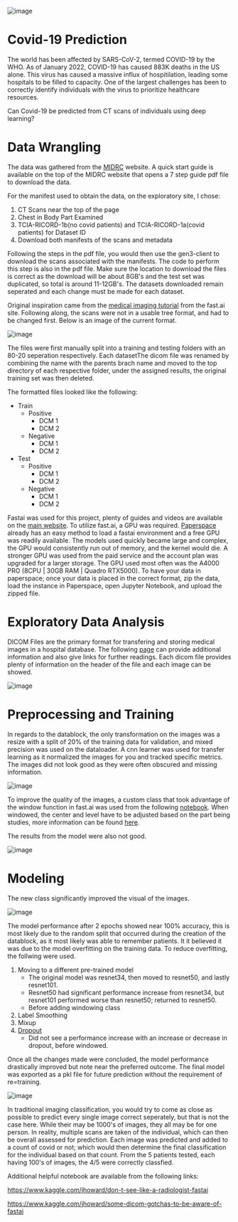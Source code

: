 ![image](https://github.com/General2096/Springboard/blob/main/Covid-19%20Prediction/images/covid-cells.jpg)

# Covid-19 Prediction
The world has been affected by SARS-CoV-2, termed COVID-19 by the WHO. As of January 2022, COVID-19 has caused 883K deaths in the US alone. This virus has caused a massive influx of hospitilation, leading some hospitals to be filled to capacity. One of the largest challenges has been to correctly identify individuals with the virus to prioritize healthcare resources. 

Can Covid-19 be predicted from CT scans of individuals using deep learning?

# Data Wrangling

The data was gathered from the [MIDRC](https://data.midrc.org/) website.
A quick start guide is available on the top of the MIDRC website that opens a 7 step guide pdf file to download the data.

For the manifest used to obtain the data, on the exploratory site, I chose: 
1. CT Scans near the top of the page
2. Chest in Body Part Examined
3. TCIA-RICORD-1b(no covid patients) and TCIA-RICORD-1a(covid patients) for Dataset ID
4. Download both manifests of the scans and metadata

Following the steps in the pdf file, you would then use the gen3-client to download the scans associated with the manifests. The code to perform this step is also in the pdf file. Make sure the location to download the files is correct as the download will be about 8GB's and the test set was duplicated, so total is around 11-12GB's. The datasets downloaded remain seperated and each change must be made for each dataset.

Original inspiration came from the [medical imaging tutorial](https://docs.fast.ai/tutorial.medical_imaging.html) from the fast.ai site. Following along, the scans were not in a usable tree format, and had to be changed first. Below is an image of the current format.

![image](https://github.com/General2096/Springboard/blob/main/Covid-19%20Prediction/images/covid%20file%20tree.png)

The files were first manually split into a training and testing folders with an 80-20 seperation respectively. Each datasetThe dicom file was renamed by combining the name with the parents brach name and moved to the top directory of each respective folder, under the assigned results, the original training set was then deleted.

The formatted files looked like the following:

* Train
   * Positive
      * DCM 1
      * DCM 2
   * Negative
      * DCM 1
      * DCM 2
* Test
   * Positive
      * DCM 1
      * DCM 2
   * Negative
      * DCM 1
      * DCM 2

Fastai was used for this project, plenty of guides and videos are available on the [main website](https://www.fast.ai/). To utilize fast.ai, a GPU was required. [Paperspace](https://www.paperspace.com/) already has an easy method to load a fastai environment and a free GPU was readily available. The models used quickly became large and complex, the GPU would consistently run out of memory, and the kernel would die. A stronger GPU was used from the paid service and the account plan was upgraded for a larger storage. The GPU used most often was the A4000 PRO (8CPU | 30GB RAM | Quadro RTX5000). To have your data in paperspace; once your data is placed in the correct format, zip the data, load the instance in Paperspace, open Jupyter Notebook, and upload the zipped file. 

# Exploratory Data Analysis
DICOM Files are the primary format for transfering and storing medical images in a hospital database. The following [page](https://towardsdatascience.com/understanding-dicom-bce665e62b72) can provide additional information and also give links for further readings. Each dicom file provides plenty of information on the header of the file and each image can be showed. 

![image](https://github.com/General2096/Springboard/blob/main/Covid-19%20Prediction/images/DCM%20test%20image.png)

# Preprocessing and Training
In regards to the datablock, the only transformation on the images was a resize with a split of 20% of the training data for validation, and mixed precision was used on the dataloader. A cnn learner was used for transfer learning as it normalized the images for you and tracked specific metrics. The images did not look good as they were often obscured and missing information. 

![image](https://github.com/General2096/Springboard/blob/main/Covid-19%20Prediction/images/OG%20covid%20images.png)

To improve the quality of the images, a custom class that took advantage of the window function in fast.ai was used from the following [notebook](https://www.kaggle.com/avirdee/windowed-datablocks-fastai). When windowed, the center and level have to be adjusted based on the part being studies, more information can be found [here](https://radiopaedia.org/articles/windowing-ct?lang=us).

The results from the model were also not good.

![image](https://github.com/General2096/Springboard/blob/main/Covid-19%20Prediction/images/OG%20test%20results.png)


# Modeling
The new class significantly improved the visual of the images. 

![image](https://github.com/General2096/Springboard/blob/main/Covid-19%20Prediction/images/windowed%20images.png)

The model performance after 2 epochs showed near 100% accuracy, this is most likely due to the random split that occurred during the creation of the datablock, as it most likely was able to remember patients. It it believed it was due to the model overfitting on the training data. To reduce overfitting, the follwing were used.

1. Moving to a different pre-trained model
   * The original model was resnet34, then moved to resnet50, and lastly resnet101.
   * Resnet50 had significant performance increase from resnet34, but resnet101 performed worse than resnet50; returned to resnet50.
   * Before adding windowing class
2. Label Smoothing
3. Mixup
4. [Dropout](https://www.fastaireference.com/overfitting/dropout)
   * Did not see a performance increase with an increase or decrease in dropout, before windowed. 

Once all the changes made were concluded, the model performance drastically improved but note near the preferred outcome. The final model was exported as a pkl file for future prediction without the requirement of re=training.

![image](https://github.com/General2096/Springboard/blob/main/Covid-19%20Prediction/images/windowed%20test%20results.png)

In traditional imaging classification, you would try to come as close as possible to predict every single image correct seperately, but that is not the case here. While their may be 1000's of images, they all may be for one person. In reality, multiple scans are taken of the individual, which can then be overall assessed for prediction. Each image was predicted and added to a count of covid or not; which would then determine the final classification for the individual based on that count. From the 5 patients tested, each having 100's of images, the 4/5 were correctly classfied.


Additional helpful notebook are available from the following links:

https://www.kaggle.com/jhoward/don-t-see-like-a-radiologist-fastai

https://www.kaggle.com/jhoward/some-dicom-gotchas-to-be-aware-of-fastai

